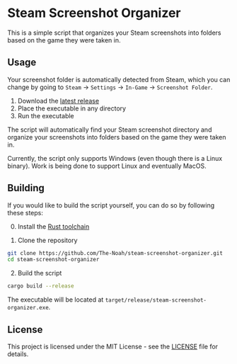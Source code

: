# Steam Screenshot Organizer

This is a simple script that organizes your Steam screenshots into folders based on the game they were taken in.

## Usage

Your screenshot folder is automatically detected from Steam, which you can change by going to `Steam` -> `Settings` -> `In-Game` -> `Screenshot Folder`.

1. Download the [latest release](https://github.com/The-Noah/steam-screenshot-organizer/releases/latest/download/steam-screenshot-organizer.exe)
2. Place the executable in any directory
3. Run the executable

The script will automatically find your Steam screenshot directory and organize your screenshots into folders based on the game they were taken in.

Currently, the script only supports Windows (even though there is a Linux binary). Work is being done to support Linux and eventually MacOS.

## Building

If you would like to build the script yourself, you can do so by following these steps:

0. Install the [Rust toolchain](https://www.rust-lang.org/tools/install)

1. Clone the repository

```bash
git clone https://github.com/The-Noah/steam-screenshot-organizer.git
cd steam-screenshot-organizer
```

2. Build the script

```bash
cargo build --release
```

The executable will be located at `target/release/steam-screenshot-organizer.exe`.

## License

This project is licensed under the MIT License - see the [LICENSE](LICENSE) file for details.
